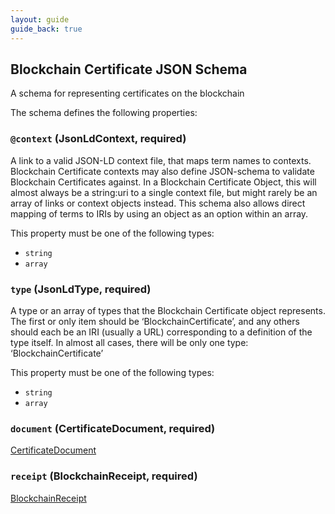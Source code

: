 ```yaml
---
layout: guide
guide_back: true
---
```


## Blockchain Certificate JSON Schema

A schema for representing certificates on the blockchain

The schema defines the following properties:

### `@context` (JsonLdContext, required)

A link to a valid JSON-LD context file, that maps term names to contexts. Blockchain Certificate contexts may also define JSON-schema to validate Blockchain Certificates against. In a Blockchain Certificate Object, this will almost always be a string:uri to a single context file, but might rarely be an array of links or context objects instead. This schema also allows direct mapping of terms to IRIs by using an object as an option within an array.

This property must be one of the following types:

*   `string`
*   `array`

### `type` (JsonLdType, required)

A type or an array of types that the Blockchain Certificate object represents. The first or only item should be ‘BlockchainCertificate’, and any others should each be an IRI (usually a URL) corresponding to a definition of the type itself. In almost all cases, there will be only one type: ‘BlockchainCertificate’

This property must be one of the following types:

*   `string`
*   `array`

### `document` (CertificateDocument, required)

[CertificateDocument](certificate-document.html)

### `receipt` (BlockchainReceipt, required)

[BlockchainReceipt](receipt.html)
